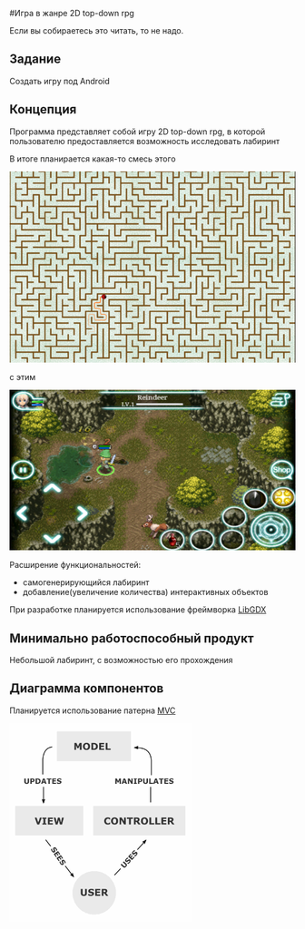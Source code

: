 #Игра в жанре 2D top-down rpg

Если вы собираетесь это читать, то не надо.

## Задание

Создать игру под Android

## Концепция

Программа представляет собой игру 2D top-down rpg, в которой пользователю 
предоставляется возможность исследовать лабиринт

В итоге планирается какая-то смесь этого 


![This is not displayed](Diagrams/1408084891_labirint-link-mega-droid.ru-1.png)


с этим 


![This is not displayed](Diagrams/in8.png)


Расширение функциональностей:
- самогенерирующийся лабиринт
- добавление(увеличение количества) интерактивных объектов

При разработке планируется использование фреймворка [LibGDX](http://libgdx.badlogicgames.com)

## Минимально работоспособный продукт

Небольшой лабиринт, с возможностью его прохождения

## Диаграмма компонентов

Планируется использование патерна [MVC](https://ru.wikipedia.org/wiki/Model-View-Controller)

![This is not displayed](Diagrams/MVC-Process.png)
